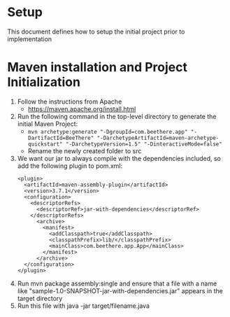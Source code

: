 # Setup
This document defines how to setup the initial project prior to implementation

# Maven installation and Project Initialization
1. Follow the instructions from Apache
   - https://maven.apache.org/install.html
2. Run the following command in the top-level directory to generate the initial Maven Project:
      - ```mvn archetype:generate "-DgroupId=com.beethere.app" "-DartifactId=BeeThere" "-DarchetypeArtifactId=maven-archetype-quickstart" "-DarchetypeVersion=1.5" "-DinteractiveMode=false"```
      -  Rename the newly created folder to src
3. We want our jar to always compile with the dependencies included, so add the following plugin to pom.xml:
      ```
      <plugin>
        <artifactId>maven-assembly-plugin</artifactId>
        <version>3.7.1</version>
        <configuration>
          <descriptorRefs>
            <descriptorRef>jar-with-dependencies</descriptorRef>
          </descriptorRefs>
            <archive>
              <manifest>
                <addClasspath>true</addClasspath>
                <classpathPrefix>lib/</classpathPrefix>
                <mainClass>com.beethere.app.App</mainClass>
              </manifest>
            </archive>
        </configuration>
      </plugin>
      ```
4. Run mvn package assembly:single and ensure that a file with a name like "sample-1.0-SNAPSHOT-jar-with-dependencies.jar" appears in the target directory
5. Run this file with java -jar target/filename.java

